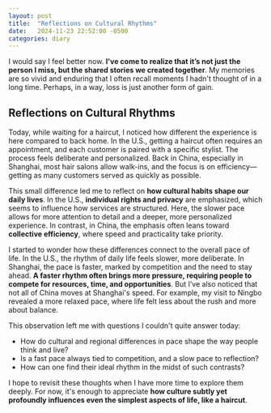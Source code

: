 ```yaml
---
layout: post
title:  "Reflections on Cultural Rhythms"
date:   2024-11-23 22:52:00 -0500
categories: diary
---
```


I would say I feel better now. **I've come to realize that it’s not just the person I miss, but the shared stories we created together**. My memories are so vivid and enduring that I often recall moments I hadn't thought of in a long time. Perhaps, in a way, loss is just another form of gain.

## Reflections on Cultural Rhythms

Today, while waiting for a haircut, I noticed how different the experience is here compared to back home. In the U.S., getting a haircut often requires an appointment, and each customer is paired with a specific stylist. The process feels deliberate and personalized. Back in China, especially in Shanghai, most hair salons allow walk-ins, and the focus is on efficiency—getting as many customers served as quickly as possible.

This small difference led me to reflect on **how cultural habits shape our daily lives**. In the U.S., **individual rights and privacy** are emphasized, which seems to influence how services are structured. Here, the slower pace allows for more attention to detail and a deeper, more personalized experience. In contrast, in China, the emphasis often leans toward **collective efficiency**, where speed and practicality take priority.

I started to wonder how these differences connect to the overall pace of life. In the U.S., the rhythm of daily life feels slower, more deliberate. In Shanghai, the pace is faster, marked by competition and the need to stay ahead. **A faster rhythm often brings more pressure, requiring people to compete for resources, time, and opportunities**. But I’ve also noticed that not all of China moves at Shanghai's speed. For example, my visit to Ningbo revealed a more relaxed pace, where life felt less about the rush and more about balance.

This observation left me with questions I couldn't quite answer today:
- How do cultural and regional differences in pace shape the way people think and live?
- Is a fast pace always tied to competition, and a slow pace to reflection?
- How can one find their ideal rhythm in the midst of such contrasts?

I hope to revisit these thoughts when I have more time to explore them deeply. For now, it's enough to appreciate **how culture subtly yet profoundly influences even the simplest aspects of life, like a haircut**.
